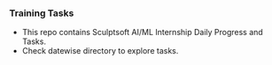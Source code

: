 ### Training Tasks
- This repo contains Sculptsoft AI/ML Internship Daily Progress and Tasks.
- Check datewise directory to explore tasks.